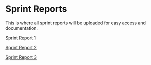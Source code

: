 # Sprint Reports

This is where all sprint reports will be uploaded for easy access and documentation.

   <a href="/Sprint-Report-1-Oct-2nd-7th.docx"> Sprint Report 1 </a>
   
   <a href="/Sprint-Report-2-Oct-7th-14th.docx"> Sprint Report 2 </a>
   
   <a href="/Sprint-Report-3-Oct-15th-21st.docx"> Sprint Report 3 </a>
